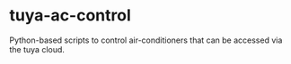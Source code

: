 # tuya-ac-control
Python-based scripts to control air-conditioners that can be accessed via the tuya cloud.
